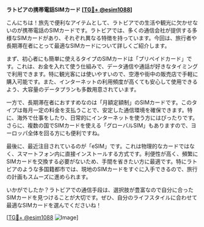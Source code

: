 **ラトビアの携帯電話SIMカード [[TG💪+ @esim1088](https://t.me/s/esim1088)]**

こんにちは！旅先で便利なアイテムとして、ラトビアでの生活や観光に欠かせないのが携帯電話のSIMカードです。ラトビアでは、多くの通信会社が提供する多様なSIMカードがあり、それぞれ異なる特徴を持っています。今回は、旅行者や長期滞在者にとって最適なSIMカードについて詳しくご紹介します。

まず、初心者にも簡単に使えるタイプのSIMカードは「プリペイドカード」です。これは、お金を入れて使う仕組みで、データ通信や通話が好きなタイミングで利用できます。特に観光客には使いやすいので、空港や街中の販売店で手軽に購入可能です。また、インターネットの利用頻度が高くても安心して使用できるよう、大容量のデータプランも多数用意されています。

一方で、長期滞在者におすすめなのは「月額定額制」のSIMカードです。このタイプは毎月一定の料金を支払うことで、安定した通信環境を確保できます。特に、海外で仕事をしたり、日常的にインターネットを使う方にはぴったりです。さらに、複数の国でSIMカードを使える「グローバルSIM」もありますので、ヨーロッパ全体を回る方にも便利ですね。

最後に、最近注目されているのが「eSIM」です。これは物理的なカードではなく、スマートフォン内に直接インストールする方式です。利便性が高く、頻繁にSIMカードを交換する必要がないため、手間を省きたい方に最適です。特にラトビアのような多国籍都市では、現地のSIMカードをすぐに入手できるので、旅行の計画もスムーズに進められます。

いかがでしたか？ラトビアでの通信手段は、選択肢が豊富なので自分に合ったSIMカードを見つけることが大切です。ぜひ、自分のライフスタイルに合わせて最適なSIMカードを選んでくださいね！

[[TG💪+ @esim1088](https://t.me/s/esim1088) ![Image](https://i.postimg.cc/Y0z9fWf4/image.png)]